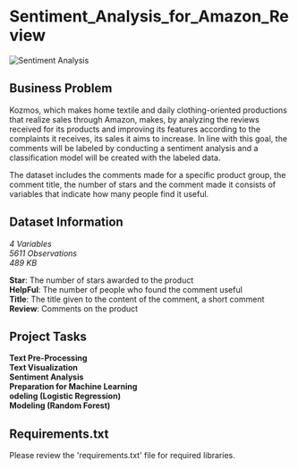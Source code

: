 # Sentiment_Analysis_for_Amazon_Review
 
![Sentiment Analysis](https://user-images.githubusercontent.com/126467286/228836861-0fe929ff-d5c7-4d6a-b02f-111c3d3cf716.jpg)


## Business Problem

Kozmos, which makes home textile and daily clothing-oriented productions that realize sales through Amazon, makes, by analyzing the reviews received for its products and improving its features according to the complaints it receives, its sales it aims to increase. In line with this goal, the comments will be labeled by conducting a sentiment analysis and a classification model will be created with the labeled data.

The dataset includes the comments made for a specific product group, the comment title, the number of stars and the comment made it consists of variables that indicate how many people find it useful.

## Dataset Information 

*4 Variables* <br/> 
*5611 Observations*  <br/> 
*489 KB*

**Star**: The number of stars awarded to the product <br/>
**HelpFul**: The number of people who found the comment useful <br/>
**Title**: The title given to the content of the comment, a short comment <br/>
**Review**: Comments on the product

## Project Tasks

**Text Pre-Processing** <br/>
**Text Visualization** <br/>
**Sentiment Analysis** <br/>
**Preparation for Machine Learning** <br/>
**odeling (Logistic Regression)** <br/>
**Modeling (Random Forest)** <br/>


## Requirements.txt

Please review the 'requirements.txt' file for required libraries.

